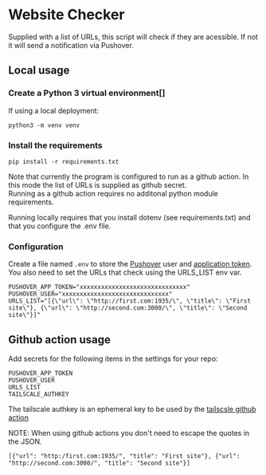 # Website Checker

Supplied with a list of URLs, this script will check if they are acessible. If not it will send a notification via Pushover.

## Local usage

### Create a Python 3 virtual environment[]

If using a local deployment:

`python3 -m venv venv`

### Install the requirements

`pip install -r requirements.txt`

Note that currently the program is configured to run as a github action. In this mode the list of URLs is supplied as github secret.  
Running as a github action requires no additonal python module requirements.

Running locally requires that you install dotenv (see requirements.txt) and that you configure the .env file.


### Configuration

Create a file named `.env` to store the [Pushover](https://pushover.net/) user and [application token](https://pushover.net/#apps). 
You also need to set the URLs that check using the URLS_LIST env var.

```
PUSHOVER_APP_TOKEN="xxxxxxxxxxxxxxxxxxxxxxxxxxxxxx"
PUSHOVER_USER="xxxxxxxxxxxxxxxxxxxxxxxxxxxxxx"
URLS_LIST="[{\"url\": \"http://first.com:1935/\", \"title\": \"First site\"}, {\"url\": \"http://second.com:3000/\", \"title\": \"Second site\"}]"
```


## Github action usage

Add secrets for the following items in the settings for your repo:

```
PUSHOVER_APP_TOKEN
PUSHOVER_USER
URLS_LIST
TAILSCALE_AUTHKEY
```

The tailscale authkey is an ephemeral key to be used by the [tailscsle github action](https://github.com/tailscale/github-action)

NOTE: When using github actions you don't need to escape the quotes in the JSON.

```
[{"url": "http:/first.com:1935/", "title": "First site"}, {"url": "http://second.com:3000/", "title": "Second site"}]
```

